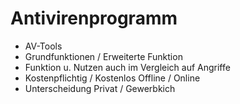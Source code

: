 # Antivirenprogramm

+ AV-Tools
+ Grundfunktionen / Erweiterte Funktion
+ Funktion u. Nutzen auch im Vergleich auf Angriffe
+ Kostenpflichtig / Kostenlos Offline / Online
+ Unterscheidung Privat / Gewerbkich